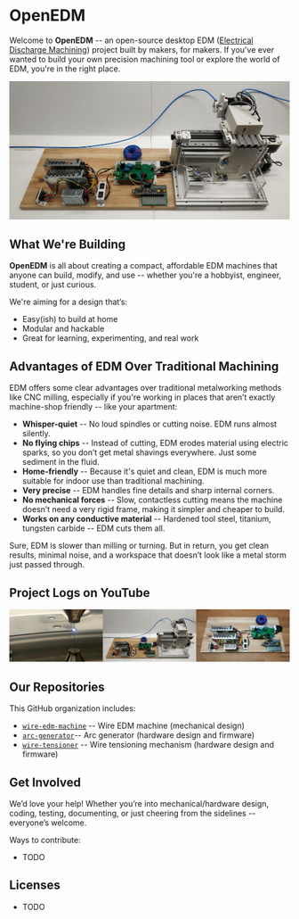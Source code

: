 # OpenEDM

Welcome to **OpenEDM** -- an open-source desktop EDM ([Electrical Discharge Machining](https://en.wikipedia.org/wiki/Electrical_discharge_machining)) project built by makers, for makers. If you've ever wanted to build your own precision machining tool or explore the world of EDM, you're in the right place.

![](https://github.com/OpenEDM/.github/blob/main/images/wire_edm_machine.jpg)

## What We're Building

**OpenEDM** is all about creating a compact, affordable EDM machines that anyone can build, modify, and use -- whether you're a hobbyist, engineer, student, or just curious.

We're aiming for a design that’s:

- Easy(ish) to build at home
- Modular and hackable
- Great for learning, experimenting, and real work

## Advantages of EDM Over Traditional Machining

EDM offers some clear advantages over traditional metalworking methods like CNC milling, especially if you're working in places that aren’t exactly machine-shop friendly -- like your apartment:

- **Whisper-quiet** -- No loud spindles or cutting noise. EDM runs almost silently.
- **No flying chips** -- Instead of cutting, EDM erodes material using electric sparks, so you don’t get metal shavings everywhere. Just some sediment in the fluid.
- **Home-friendly** -- Because it's quiet and clean, EDM is much more suitable for indoor use than traditional machining.
- **Very precise** -- EDM handles fine details and sharp internal corners.
- **No mechanical forces** -- Slow, contactless cutting means the machine doesn’t need a very rigid frame, making it simpler and cheaper to build.
- **Works on any conductive material** -- Hardened tool steel, titanium, tungsten carbide -- EDM cuts them all.

Sure, EDM is slower than milling or turning. But in return, you get clean results, minimal noise, and a workspace that doesn’t look like a metal storm just passed through.

## Project Logs on YouTube

[![](https://github.com/OpenEDM/.github/blob/main/images/youtube_playlist_thumbnails.jpg)](https://www.youtube.com/@OpenEDM)

## Our Repositories

This GitHub organization includes:

- [`wire-edm-machine`](https://github.com/OpenEDM/wire-edm-machine) -- Wire EDM machine (mechanical design)
- [`arc-generator`](https://github.com/OpenEDM/arc-generator)-- Arc generator (hardware design and firmware)
- [`wire-tensioner`](https://github.com/OpenEDM/wire-tensioner) -- Wire tensioning mechanism (hardware design and firmware)

## Get Involved

We’d love your help! Whether you’re into mechanical/hardware design, coding, testing, documenting, or just cheering from the sidelines -- everyone’s welcome.

Ways to contribute:

- TODO

## Licenses

- TODO
